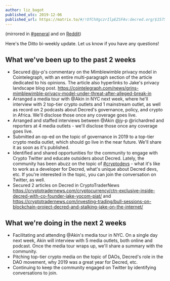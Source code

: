 ```yaml
---
author: liz_bagot
published_utc: 2019-12-06
published_url: https://matrix.to/#/!OfChXgczrIlpEZSFAv:decred.org/$157566154458082BykSS:decred.org
---
```


(mirrored in [#general](https://matrix.to/#/!MgQoetFiyjrHAywokv:decred.org/$157566159258084kfeaR:decred.org) and on [Reddit](https://www.reddit.com/r/decred/comments/e74ld0/ditto_biweekly_update_december_6_2019/))

Here's the Ditto bi-weekly update. Let us know if you have any questions!

## What we've been up to the past 2 weeks

- Secured @jy-p's commentary on the Mimblewimble privacy model in Cointelegraph, with an entire multi-paragraph section of the article dedicated to his opinions. The article also hyperlinks to Jake's privacy landscape blog post. https://cointelegraph.com/news/grins-mimblewimble-privacy-model-under-threat-after-alleged-break-in
- Arranged a media tour with @Akin in NYC next week, where he'll interview with 2 top-tier crypto outlets and 1 mainstream outlet, as well as record on 2 podcasts about Decred's governance, policy, and crypto in Africa. We'll disclose those once any coverage goes live.
- Arranged and staffed interviews between @Akin @jy-p @richardred and reporters at 4 media outlets - we'll disclose those once any coverage goes live.
- Submitted an op-ed on the topic of governance in 2019 to a top-tier crypto media outlet, which should go live in the near future. We'll share it as soon as it's published.
- Identified and shared opportunities for the community to engage with Crypto Twitter and educate outsiders about Decred. Lately, the community has been abuzz on the topic of [#cryptodevs](https://twitter.com/hashtag/cryptodevs) - what it's like to work as a developer for Decred, what's unique about Decred devs, etc. If you're interested in the topic, you can join the conversation on Twitter, as well.
- Secured 2 articles on Decred in CryptoTraderNews https://cryptotradernews.com/cryptocurrency/ctn-exclusive-inside-decred-with-co-founder-jake-yocom-piat/ and https://cryptotradernews.com/investing-trading/bull-sessions-on-blockchain-project-decred-and-stalking-jake-on-the-internet/

## What we're doing in the next 2 weeks

- Facilitating and attending @Akin's media tour in NYC. On a single day next week, Akin will interview with 5 media outlets, both online and podcast. Once the media tour wraps up, we'll share a summary with the community.
- Pitching top-tier crypto media on the topic of DAOs, Decred's role in the DAO movement, why 2019 was a great year for Decred, etc.
- Continuing to keep the community engaged on Twitter by identifying conversations to join.

